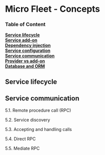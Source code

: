 # Micro Fleet - Concepts

### Table of Content

**[Service lifecycle](./service-lifecycle.md)**<br>
**[Service add-on](./service-add-on.md)**<br>
**[Dependency injection](./dependency-injection)**<br>
**[Service configuration](#service-configuration)**<br>
**[Service communication](./service-communication)**<br>
**[Provider vs add-on](#provider-vs-add-on)**<br>
**[Database and ORM](#database-orm)**<br>



## **Service lifecycle**

## **Service communication**

5.1. Remote procedure call (RPC)

5.2. Service discovery

5.3. Accepting and handling calls

5.4. Direct RPC

5.5. Mediate RPC
